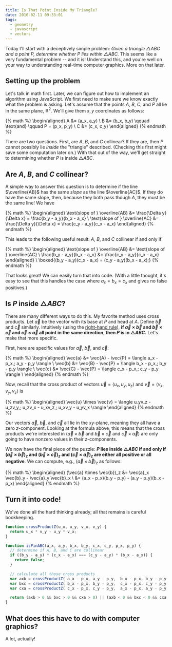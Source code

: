```yaml
---
title: Is That Point Inside My Triangle?
date: 2016-02-11 09:33:01
tags:
  - geometry
  - javascript
  - vectors
---
```


Today I'll start with a deceptively simple problem: *Given a triangle $\triangle ABC$ and a point $P$, determine whether $P$ lies within $\triangle ABC$.* This seems like a very fundamental problem -- and it is! Understand this, and you're well on your way to understanding real-time computer graphics. More on that later.

## Setting up the problem

Let's talk in math first. Later, we can figure out how to implement an algorithm using JavaScript. We first need to make sure we know exactly what the problem is asking. Let's assume that the points $A$, $B$, $C$, and $P$ all lie in the same plane, $\mathbb{R}^2$. We'll give them $x, y$ coordinates as follows:

{% math %}
\begin{aligned}
A &= (a_x, a_y) \\
B &= (b_x, b_y) \qquad \text{and} \qquad P = (p_x, p_y) \\
C &= (c_x, c_y)
\end{aligned}
{% endmath %}

There are two questions. First, are $A$, $B$, and $C$ collinear? If they are, then $P$ cannot possibly lie *inside* the "triangle" described. (Checking this first might save some computation later on.) With that out of the way, we'll get straight to determining whether $P$ is inside $\triangle ABC$.

## Are $A$, $B$, and $C$ collinear?

A simple way to answer this question is to determine if the line $\overline{AB}$ has the same *slope* as the line $\overline{AC}$. If they do have the same slope, then, because they both pass though $A$, they must be the same line! We have

{% math %}
\begin{aligned}
\text{slope of } \overline{AB} &= \frac{\Delta y}{\Delta x} = \frac{b_y - a_y}{b_x - a_x} \\
\text{slope of } \overline{AC} &= \frac{\Delta y}{\Delta x} = \frac{c_y - a_y}{c_x - a_x}
\end{aligned}
{% endmath %}

This leads to the following useful result: $A$, $B$, and $C$ collinear if and only if

{% math %}
\begin{aligned}
\text{slope of } \overline{AB} &= \text{slope of } \overline{AC} \\
\frac{b_y - a_y}{b_x - a_x} &= \frac{c_y - a_y}{c_x - a_x}
\end{aligned} \\
\boxed{(b_y - a_y)(c_x - a_x) = (c_y - a_y)(b_x - a_x)\;}
{% endmath %}

That looks great! We can easily turn that into code. (With a little thought, it's easy to see that this handles the case where $a_x = b_x = c_x$ and gives no false positives.)

## Is $P$ inside $\triangle ABC$?

There are many different ways to do this. My favorite method uses cross products. Let $\vec{a}$ be the vector with its base at $P$ and head at $A$. Define $\vec{b}$ and $\vec{c}$ similarly. Intuitively (using the [right-hand rule](https://en.wikipedia.org/wiki/Right-hand_rule#Cross_products)), **if $\vec{a} \times \vec{b}$ and $\vec{b} \times \vec{c}$ and $\vec{c} \times \vec{a}$ all point in the same direction, then $P$ is in $\triangle ABC$.** Let's make that more specific.

First, here are specific values for $\vec{a}$, $\vec{b}$, and $\vec{c}$:

{% math %}
\begin{aligned}
\vec{a} &= \vec{A} - \vec{P} = \langle a_x - p_x,\; a_y - p_y \rangle \\
\vec{b} &= \vec{B} - \vec{P} = \langle b_x - p_x,\; b_y - p_y \rangle \\
\vec{c} &= \vec{C} - \vec{P} = \langle c_x - p_x,\; c_y - p_y \rangle \\
\end{aligned}
{% endmath %}

Now, recall that the cross product of vectors $\vec{u} = \langle u_x, u_y, u_z \rangle$ and $\vec{v} = \langle v_x, v_y, v_z \rangle$ is

{% math %}
\begin{aligned}
\vec{u} \times \vec{v} = \langle u_yv_z - u_zv_y,\; u_zv_x - u_xv_z,\; u_xv_y - u_yv_x \rangle
\end{aligned}
{% endmath %}

Our vectors $\vec{a}$, $\vec{b}$, and $\vec{c}$ all lie in the $xy$-plane, meaning they all have a zero $z$-component. Looking at the formula above, this means that the cross products we're interested in ($\vec{a} \times \vec{b}$ and $\vec{b} \times \vec{c}$ and $\vec{c} \times \vec{a}$) are only going to have nonzero values in their $z$-components.

We now have the final piece of the puzzle: **$P$ lies inside $\triangle ABC$ if and only if $(\vec{a} \times \vec{b})_z$ and $(\vec{b} \times \vec{c})_z$ and $(\vec{c} \times \vec{a})_z$ are either all positive or all negative**. We can compute, e.g., $(\vec{a} \times \vec{b})_z$ as follows:

{% math %}
\begin{aligned}
(\vec{a} \times \vec{b})_z &= \vec{a}_x \vec{b}_y - \vec{a}_y \vec{b}_x \\
&= (a_x - p_x)(b_y - p_y) - (a_y - p_y)(b_x - p_x)
\end{aligned}
{% endmath %}

## Turn it into code!

We've done all the hard thinking already; all that remains is careful bookkeeping.

```javascript
function crossProductZ(u_x, u_y, v_x, v_y) {
  return u_x * v_y - u_y * v_x;
}

function isPinABC(a_x, a_y, b_x, b_y, c_x, c_y, p_x, p_y) {
  // determine if A, B, and C are collinear
  if ((b_y - a_y) * (c_x - a_x) === (c_y - a_y) * (b_x - a_x)) {
    return false;
  }

  // calculate all those cross products
  var axb = crossProductZ( a_x - p_x, a_y - p_y,  b_x - p_x, b_y - p_y );
  var bxc = crossProductZ( b_x - p_x, b_y - p_y,  c_x - p_x, c_y - p_y );
  var cxa = crossProductZ( c_x - p_x, c_y - p_y,  a_x - p_x, a_y - p_y );

  return (axb > 0 && bxc > 0 && cxa > 0) || (axb < 0 && bxc < 0 && cxa < 0);
}

```

## What does this have to do with computer graphics?

A lot, actually!
